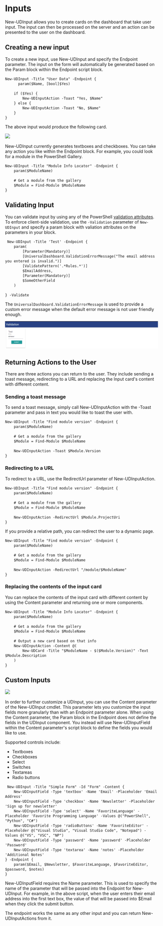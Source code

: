 # Inputs

New-UDInput allows you to create cards on the dashboard that take user input. The input can then be processed on the server and an action can be presented to the user on the dashboard.

## Creating a new input

To create a new input, use New-UDInput and specify the Endpoint parameter. The input on the form will automatically be generated based on the Param block within the Endpoint script block.

```text
New-UDInput -Title "User Data" -Endpoint {
      param($Name, [bool]$Yes)

    if ($Yes) {
        New-UDInputAction -Toast "Yes, $Name"
    } else {
        New-UDInputAction -Toast "No, $Name"
    }
}
```

The above input would produce the following card.

![](../.gitbook/assets/new-udinput.png)

New-UDInput currently generates textboxes and checkboxes. You can take any action you like within the Endpoint block. For example, you could look for a module in the PowerShell Gallery.

```text
New-UDInput -Title "Module Info Locator" -Endpoint {
    param($ModuleName) 

    # Get a module from the gallery
    $Module = Find-Module $ModuleName
}
```

## Validating Input

You can validate input by using any of the PowerShell [validation attributes](https://docs.microsoft.com/en-us/powershell/developer/cmdlet/validating-parameter-input). To enforce client-side validation, use the `-Validation` parameter of `New-UDInput` and specify a param block with valiation attributes on the parameters in your block.

```text
 New-UDInput -Title 'Test' -Endpoint {
    param(
        [Parameter(Mandatory)]
        [UniversalDashboard.ValidationErrorMessage("The email address you entered is invalid.")]
        [ValidatePattern('.*Rules.*')]
        $EmailAddress,
        [Parameter(Mandatory)]
        $SomeOtherField
    )

} -Validate
```

The `UniversalDashboard.ValidationErrorMessage` is used to provide a custom error message when the default error message is not user friendly enough.

![](../.gitbook/assets/898df26f11ef22bed97a32cc2d1b87c9987456ca.gif)

## Returning Actions to the User

There are three actions you can return to the user. They include sending a toast message, redirecting to a URL and replacing the Input card's content with different content.

### Sending a toast message

To send a toast message, simply call New-UDInputAction with the -Toast parameter and pass in text you would like to toast the user with.

```text
New-UDInput -Title "Find module version" -Endpoint {
    param($ModuleName) 

    # Get a module from the gallery
    $Module = Find-Module $ModuleName

    New-UDInputAction -Toast $Module.Version
}
```

### Redirecting to a URL

To redirect to a URL, use the RedirectUrl parameter of New-UDInputAction.

```text
New-UDInput -Title "Find module version" -Endpoint {
    param($ModuleName) 

    # Get a module from the gallery
    $Module = Find-Module $ModuleName

    New-UDInputAction -RedirectUrl $Module.ProjectUri
}
```

If you provide a relative path, you can redirect the user to a dynamic page.

```text
New-UDInput -Title "Find module version" -Endpoint {
    param($ModuleName) 

    # Get a module from the gallery
    $Module = Find-Module $ModuleName

    New-UDInputAction -RedirectUrl "/module/$ModuleName"
}
```

### Replacing the contents of the input card

You can replace the contents of the input card with different content by using the Content parameter and returning one or more components.

```text
New-UDInput -Title "Module Info Locator" -Endpoint {
    param($ModuleName) 

    # Get a module from the gallery
    $Module = Find-Module $ModuleName

    # Output a new card based on that info
    New-UDInputAction -Content @(
        New-UDCard -Title "$ModuleName - $($Module.Version)" -Text $Module.Description
    )
}
```

## Custom Inputs

![](../.gitbook/assets/custom-inputs.png)

In order to further customize a UDInput, you can use the Content parameter of the New-UDInput cmdlet. This parameter lets you customize the input fields more granularly than with an Endpoint parameter alone. When using the Content parameter, the Param block in the Endpoint does not define the fields in the UDInput component. You instead will use New-UDInputField within the Content parameter's script block to define the fields you would like to use.

Supported controls include:

* Textboxes
* Checkboxes
* Select
* Switches
* Textareas
* Radio buttons

```text
 New-UDInput -Title "Simple Form" -Id "Form" -Content {
    New-UDInputField -Type 'textbox' -Name 'Email' -Placeholder 'Email Address'
    New-UDInputField -Type 'checkbox' -Name 'Newsletter' -Placeholder 'Sign up for newsletter'
    New-UDInputField -Type 'select' -Name 'FavoriteLanguage' -Placeholder 'Favorite Programming Language' -Values @("PowerShell", "Python", "C#")
    New-UDInputField -Type 'radioButtons' -Name 'FavoriteEditor' -Placeholder @("Visual Studio", "Visual Studio Code", "Notepad") -Values @("VS", "VSC", "NP")
    New-UDInputField -Type 'password' -Name 'password' -Placeholder 'Password'
    New-UDInputField -Type 'textarea' -Name 'notes' -Placeholder 'Additional Notes'
} -Endpoint {
    param($Email, $Newsletter, $FavoriteLanguage, $FavoriteEditor, $password, $notes)
}
```

New-UDInputField requires the Name parameter. This is used to specify the name of the parameter that will be passed into the Endpoint for New-UDInput. For example, in the above script, when the user enters their email address into the first text box, the value of that will be passed into $Email when they click the submit button.

The endpoint works the same as any other input and you can return New-UDInputActions from it.

